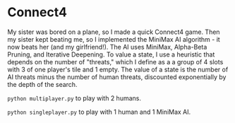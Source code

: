 # Connect4
My sister was bored on a plane, so I made a quick Connect4 game. Then my sister kept beating me, so I implemented the MiniMax AI algorithm - it now beats her (and my girlfriend!). The AI uses MiniMax, Alpha-Beta Pruning, and Iterative Deepening. To value a state, I use a heuristic that depends on the number of "threats," which I define as a a group of 4 slots with 3 of one player's tile and 1 empty. The value of a state is the number of AI threats minus the number of human threats, discounted exponentially by the depth of the search.

`python multiplayer.py` to play with 2 humans.

`python singleplayer.py` to play with 1 human and 1 MiniMax AI.
